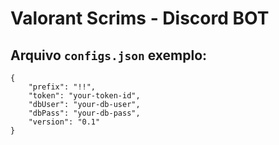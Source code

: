 # Valorant Scrims - Discord BOT
## Arquivo `configs.json` exemplo:
```
{
    "prefix": "!!",
    "token": "your-token-id",
    "dbUser": "your-db-user",
    "dbPass": "your-db-pass",
    "version": "0.1"
}
```